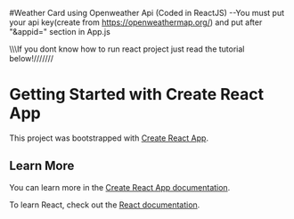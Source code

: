 #Weather Card using Openweather Api (Coded in ReactJS)
--You must put your api key(create from https://openweathermap.org/) and put after "&appid=" section in App.js

\\\\\If you dont know how to run react project just read the tutorial below!///////
# Getting Started with Create React App

This project was bootstrapped with [Create React App](https://github.com/facebook/create-react-app).

## Learn More

You can learn more in the [Create React App documentation](https://facebook.github.io/create-react-app/docs/getting-started).

To learn React, check out the [React documentation](https://reactjs.org/).
